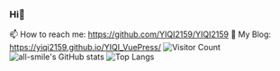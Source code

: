 ### Hi👋

📫 How to reach me: https://github.com/YIQI2159/YIQI2159
👀 My Blog: https://yiqi2159.github.io/YIQI_VuePress/
![Visitor Count](https://profile-counter.glitch.me/all-smile/count.svg)
![all-smile's GitHub stats](https://github-readme-stats.vercel.app/api?username=YIQI2159&show_icons=true&theme=tokyonight)
![Top Langs](https://github-readme-stats.vercel.app/api/top-langs/?username=YIQI2159&layout=compact&theme=tokyonight)
